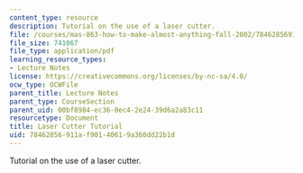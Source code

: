 ```yaml
---
content_type: resource
description: Tutorial on the use of a laser cutter.
file: /courses/mas-863-how-to-make-almost-anything-fall-2002/78462856911af90140619a360dd22b1d_tutorial.pdf
file_size: 741067
file_type: application/pdf
learning_resource_types:
- Lecture Notes
license: https://creativecommons.org/licenses/by-nc-sa/4.0/
ocw_type: OCWFile
parent_title: Lecture Notes
parent_type: CourseSection
parent_uid: 00bf8984-ec36-0ec4-2e24-39d6a2a83c11
resourcetype: Document
title: Laser Cutter Tutorial
uid: 78462856-911a-f901-4061-9a360dd22b1d
---
```

Tutorial on the use of a laser cutter.